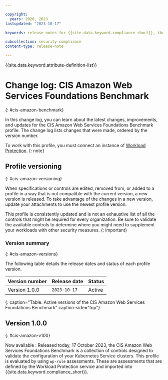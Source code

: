 ```yaml
---

copyright:
  years: 2020, 2023
lastupdated: "2023-10-17"

keywords: release notes for {{site.data.keyword.compliance_short}}, ibm security best practices, profile changes, enhancements, fixes, improvements

subcollection: security-compliance
content-type: release-note

---
```


{{site.data.keyword.attribute-definition-list}}

# Change log: CIS Amazon Web Services Foundations Benchmark
{: #cis-amazon-benchmark}

In this change log, you can learn about the latest changes, improvements, and updates for the CIS Amazon Web Services Foundations Benchmark profile. The change log lists changes that were made, ordered by the version number.


To work with this profile, you must connect an instance of [Workload Protection](/docs/security-compliance?topic=security-compliance-setup-workload-protection).
{: note}


## Profile versioning
{: #cis-amazon-versioning}

When specifications or controls are edited, removed from, or added to a profile in a way that is not compatible with the current version, a new version is released. To take advantage of the changes in a new version, update your attachments to use the newest profile version.

This profile is consistently updated and is not an exhaustive list of all the controls that might be required for every organization. Be sure to validate the available controls to determine where you might need to supplement your workloads with other security measures.
{: important}



### Version summary
{: #cis-amazon-versions}

The following table details the release dates and status of each profile version.



| Version number | Release date | Status |
|:---------------|:-------------|:-------|
| Version 1.0.0 | `2023-10-17` | Active |
{: caption="Table. Active versions of the CIS Amazon Web Services Foundations Benchmark" caption-side="top"}


## Version 1.0.0
{: #cis-amazon-v100}

Now available
:   Released today, 17 October 2023, the CIS Amazon Web Services Foundations Benchmark is a collection of controls designed to validate the configuration of your Kubernetes Service clusters. This profile is evaluated by using `wp-rule` assessments. These are assessments that are defined by the Workload Protection service and imported into {{site.data.keyword.compliance_short}}.
